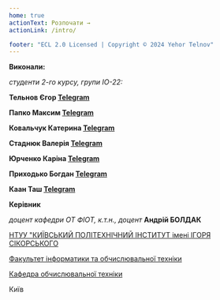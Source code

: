 ```yaml
---
home: true
actionText: Розпочати →
actionLink: /intro/

footer: "ECL 2.0 Licensed | Copyright © 2024 Yehor Telnov"
---
```



**Виконали:** 

*студенти 2-го курсу, групи ІО-22:*

<span padding-right:5em></span> **Тельнов Єгор <a href="https://t.me/dead_vnutri" target="_blank"> Telegram </a>**

<span padding-right:5em></span> **Папко Максим <a href="https://t.me/dxnyfxntom" target="_blank"> Telegram </a>**

<span padding-right:5em></span> **Ковальчук Катерина <a href="https://t.me/kkovalchukkatia" target="_blank"> Telegram </a>**

<span padding-right:5em></span> **Стаднюк Валерія <a href="https://t.me/maknesha" target="_blank"> Telegram </a>**

<span padding-right:5em></span> **Юрченко Каріна <a href="https://t.me/yurchenko_karina" target="_blank"> Telegram </a>**

<span padding-right:5em></span> **Приходько Богдан <a href="https://t.me/pheodotos" target="_blank"> Telegram </a>**

<span padding-right:5em></span> **Каан Таш <a href="https://t.me/KaanTasx" target="_blank"> Telegram </a>**

**Керівник**

*доцент кафедри ОТ ФІОТ, к.т.н., доцент*<span padding-right:5em></span> **Андрій БОЛДАК** 

[НТУУ "КИЇВСЬКИЙ ПОЛІТЕХНІЧНИЙ ІНСТИТУТ імені ІГОРЯ СІКОРСЬКОГО](https://kpi.ua/)

[Факультет інформатики та обчислювальної техніки](https://fiot.kpi.ua/)

[Кафедра обчислювальної техніки](https://comsys.kpi.ua/)

Київ
